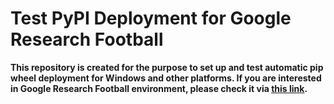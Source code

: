 # Test PyPI Deployment for Google Research Football

**This repository is created for the purpose to set up and test automatic pip wheel deployment for Windows and other platforms. If you are interested in Google Research Football environment, please check it via [this link](https://github.com/google-research/football).**

